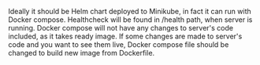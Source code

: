 Ideally it should be Helm chart deployed to Minikube, in fact it can run with Docker compose. Healthcheck will be found in /health path, when server is running. Docker compose will not have any changes to server's code included, as it takes ready image. If some changes are made to server's code and you want to see them live, Docker compose file should be changed to build new image from Dockerfile.
